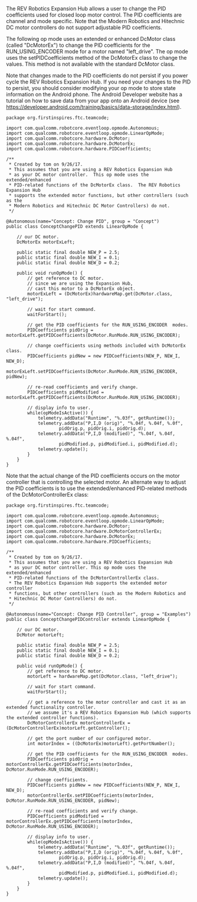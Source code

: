 The REV Robotics Expansion Hub allows a user to change the PID coefficients used for closed loop motor control.  The PID coefficients are channel and mode specific.  Note that the Modern Robotics and Hitechnic DC motor controllers do not support adjustable PID coefficients.

The following op mode uses an extended or enhanced DcMotor class (called "DcMotorEx") to change the PID coefficients for the RUN_USING_ENCODER mode for a motor named "left_drive".  The op mode uses the setPIDCoefficients method of the DcMotorEx class to change the values.  This method is not available with the standard DcMotor class.

Note that changes made to the PID coefficients do not persist if you power cycle the REV Robotics Expansion Hub.  If you need your changes to the PID to persist, you should consider modifying your op mode to store state information on the Android phone.  The Android Developer website has a tutorial on how to save data from your app onto an Android device (see https://developer.android.com/training/basics/data-storage/index.html).

```
package org.firstinspires.ftc.teamcode;

import com.qualcomm.robotcore.eventloop.opmode.Autonomous;
import com.qualcomm.robotcore.eventloop.opmode.LinearOpMode;
import com.qualcomm.robotcore.hardware.DcMotor;
import com.qualcomm.robotcore.hardware.DcMotorEx;
import com.qualcomm.robotcore.hardware.PIDCoefficients;

/**
 * Created by tom on 9/26/17.
 * This assumes that you are using a REV Robotics Expansion Hub
 * as your DC motor controller.  This op mode uses the extended/enhanced
 * PID-related functions of the DcMotorEx class.  The REV Robotics Expansion Hub
 * supports the extended motor functions, but other controllers (such as the 
 * Modern Robotics and Hitechnic DC Motor Controllers) do not.
 */

@Autonomous(name="Concept: Change PID", group = "Concept")
public class ConceptChangePID extends LinearOpMode {

    // our DC motor.
    DcMotorEx motorExLeft;

    public static final double NEW_P = 2.5;
    public static final double NEW_I = 0.1;
    public static final double NEW_D = 0.2;

    public void runOpMode() {
        // get reference to DC motor.
        // since we are using the Expansion Hub,
        // cast this motor to a DcMotorEx object.
        motorExLeft = (DcMotorEx)hardwareMap.get(DcMotor.class, "left_drive");

        // wait for start command.
        waitForStart();

        // get the PID coefficients for the RUN_USING_ENCODER  modes.
        PIDCoefficients pidOrig = motorExLeft.getPIDCoefficients(DcMotor.RunMode.RUN_USING_ENCODER);

        // change coefficients using methods included with DcMotorEx class.
        PIDCoefficients pidNew = new PIDCoefficients(NEW_P, NEW_I, NEW_D);
        motorExLeft.setPIDCoefficients(DcMotor.RunMode.RUN_USING_ENCODER, pidNew);

        // re-read coefficients and verify change.
        PIDCoefficients pidModified = motorExLeft.getPIDCoefficients(DcMotor.RunMode.RUN_USING_ENCODER);

        // display info to user.
        while(opModeIsActive()) {
            telemetry.addData("Runtime", "%.03f", getRuntime());
            telemetry.addData("P,I,D (orig)", "%.04f, %.04f, %.0f",
                    pidOrig.p, pidOrig.i, pidOrig.d);
            telemetry.addData("P,I,D (modified)", "%.04f, %.04f, %.04f",
                    pidModified.p, pidModified.i, pidModified.d);
            telemetry.update();
        }
    }
}
```

Note that the actual change of the PID coefficients occurs on the motor controller that is controlling the selected motor.  An alternate way to adjust the PID coefficients is to use the extended/enhanced PID-related methods of the DcMotorControllerEx class:

```
package org.firstinspires.ftc.teamcode;

import com.qualcomm.robotcore.eventloop.opmode.Autonomous;
import com.qualcomm.robotcore.eventloop.opmode.LinearOpMode;
import com.qualcomm.robotcore.hardware.DcMotor;
import com.qualcomm.robotcore.hardware.DcMotorControllerEx;
import com.qualcomm.robotcore.hardware.DcMotorEx;
import com.qualcomm.robotcore.hardware.PIDCoefficients;

/**
 * Created by tom on 9/26/17.
 * This assumes that you are using a REV Robotics Expansion Hub
 * as your DC motor controller. This op mode uses the extended/enhanced
 * PID-related functions of the DcMotorControllerEx class.  
 * The REV Robotics Expansion Hub supports the extended motor controller
 * functions, but other controllers (such as the Modern Robotics and 
 * Hitechnic DC Motor Controllers) do not.
 */

@Autonomous(name="Concept: Change PID Controller", group = "Examples")
public class ConceptChangePIDController extends LinearOpMode {

    // our DC motor.
    DcMotor motorLeft;

    public static final double NEW_P = 2.5;
    public static final double NEW_I = 0.1;
    public static final double NEW_D = 0.2;

    public void runOpMode() {
        // get reference to DC motor.
        motorLeft = hardwareMap.get(DcMotor.class, "left_drive");

        // wait for start command.
        waitForStart();

        // get a reference to the motor controller and cast it as an extended functionality controller.
        // we assume it's a REV Robotics Expansion Hub (which supports the extended controller functions).
        DcMotorControllerEx motorControllerEx = (DcMotorControllerEx)motorLeft.getController();

        // get the port number of our configured motor.
        int motorIndex = ((DcMotorEx)motorLeft).getPortNumber();

        // get the PID coefficients for the RUN_USING_ENCODER  modes.
        PIDCoefficients pidOrig = motorControllerEx.getPIDCoefficients(motorIndex, DcMotor.RunMode.RUN_USING_ENCODER);

        // change coefficients.
        PIDCoefficients pidNew = new PIDCoefficients(NEW_P, NEW_I, NEW_D);
        motorControllerEx.setPIDCoefficients(motorIndex, DcMotor.RunMode.RUN_USING_ENCODER, pidNew);

        // re-read coefficients and verify change.
        PIDCoefficients pidModified = motorControllerEx.getPIDCoefficients(motorIndex, DcMotor.RunMode.RUN_USING_ENCODER);

        // display info to user.
        while(opModeIsActive()) {
            telemetry.addData("Runtime", "%.03f", getRuntime());
            telemetry.addData("P,I,D (orig)", "%.04f, %.04f, %.0f",
                    pidOrig.p, pidOrig.i, pidOrig.d);
            telemetry.addData("P,I,D (modified)", "%.04f, %.04f, %.04f",
                    pidModified.p, pidModified.i, pidModified.d);
            telemetry.update();
        }
    }
}
```